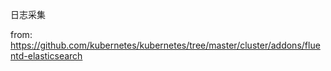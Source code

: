 日志采集

from: https://github.com/kubernetes/kubernetes/tree/master/cluster/addons/fluentd-elasticsearch